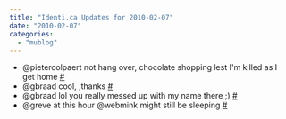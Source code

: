 ```yaml
---
title: "Identi.ca Updates for 2010-02-07"
date: "2010-02-07"
categories: 
  - "mublog"
---
```


- @pietercolpaert not hang over, chocolate shopping lest I'm killed as I get home [#](http://identi.ca/notice/21182278)
- @gbraad cool, ,thanks [#](http://identi.ca/notice/21182284)
- @gbraad lol you really messed up with my name there ;) [#](http://identi.ca/notice/21182401)
- @greve at this hour @webmink might still be sleeping [#](http://identi.ca/notice/21185703)
